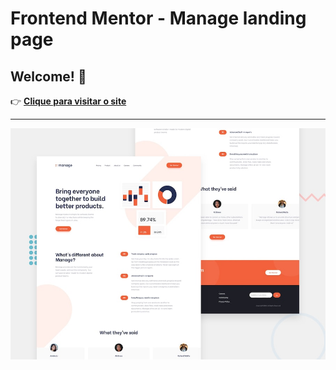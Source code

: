 # Frontend Mentor - Manage landing page
## Welcome! 👋
👉 [**Clique para visitar o site**](https://jose33-afk.github.io/tailwind-sites/manage-landing-page-master/index.html)
***
![Design preview for the Manage landing page coding challenge](preview.jpg)



